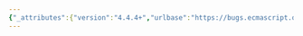 ```yaml
---
{"_attributes":{"version":"4.4.4+","urlbase":"https://bugs.ecmascript.org/","maintainer":"dherman@mozilla.com"},"bug":{"bug_id":3827,"creation_ts":"2015-02-11 16:56:00 -0800","short_desc":"chapter 13: misc editorial","delta_ts":"2015-02-12 12:17:41 -0800","product":"Draft for 6th Edition","component":"editorial issue","version":"Rev 32: February 2, 2015 Draft","rep_platform":"All","op_sys":"All","bug_status":"RESOLVED","resolution":"FIXED","priority":"Normal","bug_severity":"normal","everconfirmed":true,"reporter":{"uid":"jmdyck","name":"Michael Dyck"},"assigned_to":{"uid":"allen","name":"Allen Wirfs-Brock"},"long_desc":[{"commentid":12319,"comment_count":0,"who":{"uid":"jmdyck","name":"Michael Dyck"},"bug_when":"2015-02-11 16:56:42 -0800","thetext":"----------------------------------------\nIn 13.0.3 \"Static Semantics: ContainsUndefinedContinueTarget\":\n\n{1}\n13.0.3 / group 2 / step 2:\nReturn ContainsUndefinedContinueTarget of /IterationStatementList/ with ...\n\n    s|IterationStatementList|IterationStatement|\n\n----------------------------------------\nIn 13.1.6 \"Static Semantics: LexicallyScopedDeclarations\":\n\n{2}\n13.1.6 / group 3 / step 1:\nReturn a new List containing /DeclarationPart/ of /Declaration/.\n\n    De-italicize \"DeclarationPart\"\n\n----------------------------------------\nIn 13.2.2.2 \"Static Semantics: VarDeclaredNames\":\n\n{3}\n13.2.2.2 / group 1 / production:\n/VariableStatement/ : var /VariableDeclarationList/\n\n    Append missing semi-colon.\n\n----------------------------------------\nIn 13.5.2 \"Static Semantics: ContainsDuplicateLabels\":\n\n{4}\n13.5.2 / group 1 / step 1:\nLet /hasUndefinedLabels/ be ContainsDuplicateLabels of the first /statement/ ...\n\n    s|statement|Statement|\n\n{5}\n13.5.2 / group 1 / step 3:\nReturn ContainsDuplicateLabels of the second /statement/ ...\n\n    s|statement|Statement|\n\n{6}\n13.5.2 / group 2 / step 1:\nReturn ContainsDuplicateLabels of /statement/ ...\n\n    s|statement|Statement|\n\n----------------------------------------\nIn 13.6.0.2 \"Runtime Semantics: LoopContinues(completion, labelSet)\":\n\n{7}\n13.6.0.2 / preamble:\nThe abstract operation LoopContinues with arguments /completion/ and /labelSet/\nis defined by the following step:\n\n    s|step|steps|\n\n----------------------------------------\nIn 13.6.3.8 \"Runtime Semantics: ForBodyEvaluation\":\n\n{8}\n13.6.3.8 / step 4.a:\nIf /testExpr/ is not `[empty`], then\n\n    The right-angle-bracket is in serif font, should be in sans.\n\n----------------------------------------\nIn 13.11.2 \"Static Semantics: ContainsDuplicateLabels\":\n\n{9}\n13.11.2 / group 5 / step 1:\nIf the /StatementList/ is present, return ContainsDuplicateLabels of\n/StatementList/.\n\n    Append \"with argument /labelSet/\"\n\nXXXXXXXXXXXXXXXXXXXXXXXXXXXXXXXXXXXXXXXXXXXXXXXXXXXXXXXXXXXXXXXXXXXXXXXXXXXXXXXX"},{"commentid":12346,"comment_count":1,"who":{"uid":"allen","name":"Allen Wirfs-Brock"},"bug_when":"2015-02-11 18:40:44 -0800","thetext":"fixed in rev33 editor's draft"},{"commentid":12449,"comment_count":2,"who":{"uid":"allen","name":"Allen Wirfs-Brock"},"bug_when":"2015-02-12 12:17:41 -0800","thetext":"fixed in rev33"}]}}
---
```

